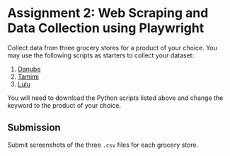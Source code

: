 # Assignment 2: Web Scraping and Data Collection using Playwright

Collect data from three grocery stores for a product of your choice. You may use the following scripts as starters to collect your dataset:
1. [Danube](../code/grocery-stores/danube-scraper.py)
2. [Tamimi](../code/grocery-stores/tamimi-scraper.py)
3. [Lulu](../code/grocery-stores/lulu-scraper.py)

You will need to download the Python scripts listed above and change the keyword to the product of your choice. 

## Submission
Submit screenshots of the three `.csv` files for each grocery store.
